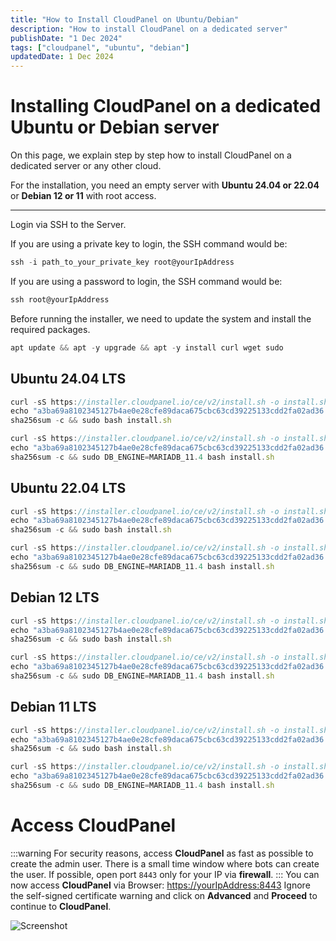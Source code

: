 ```yaml
---
title: "How to Install CloudPanel on Ubuntu/Debian"
description: "How to install CloudPanel on a dedicated server"
publishDate: "1 Dec 2024"
tags: ["cloudpanel", "ubuntu", "debian"]
updatedDate: 1 Dec 2024
---
```


# Installing CloudPanel on a dedicated Ubuntu or Debian server

On this page, we explain step by step how to install CloudPanel on a dedicated server or any other cloud.

For the installation, you need an empty server with **Ubuntu 24.04 or 22.04** or **Debian 12 or 11** with root access.

---
Login via SSH to the Server.

If you are using a private key to login, the SSH command would be:

```js
ssh -i path_to_your_private_key root@yourIpAddress
```

If you are using a password to login, the SSH command would be:

```js
ssh root@yourIpAddress
```

Before running the installer, we need to update the system and install the required packages.

```js
apt update && apt -y upgrade && apt -y install curl wget sudo
```

## Ubuntu 24.04 LTS
```js title="MySQL 8.0"
curl -sS https://installer.cloudpanel.io/ce/v2/install.sh -o install.sh; \
echo "a3ba69a8102345127b4ae0e28cfe89daca675cbc63cd39225133cdd2fa02ad36 install.sh" | \
sha256sum -c && sudo bash install.sh
```
```js title="MariaDB 11.4"
curl -sS https://installer.cloudpanel.io/ce/v2/install.sh -o install.sh; \
echo "a3ba69a8102345127b4ae0e28cfe89daca675cbc63cd39225133cdd2fa02ad36 install.sh" | \
sha256sum -c && sudo DB_ENGINE=MARIADB_11.4 bash install.sh
```

## Ubuntu 22.04 LTS
```js title="MySQL 8.0"
curl -sS https://installer.cloudpanel.io/ce/v2/install.sh -o install.sh; \
echo "a3ba69a8102345127b4ae0e28cfe89daca675cbc63cd39225133cdd2fa02ad36 install.sh" | \
sha256sum -c && sudo bash install.sh
```
```js title="MariaDB 11.4"
curl -sS https://installer.cloudpanel.io/ce/v2/install.sh -o install.sh; \
echo "a3ba69a8102345127b4ae0e28cfe89daca675cbc63cd39225133cdd2fa02ad36 install.sh" | \
sha256sum -c && sudo DB_ENGINE=MARIADB_11.4 bash install.sh
```

## Debian 12 LTS
```js title="MySQL 8.0"
curl -sS https://installer.cloudpanel.io/ce/v2/install.sh -o install.sh; \
echo "a3ba69a8102345127b4ae0e28cfe89daca675cbc63cd39225133cdd2fa02ad36 install.sh" | \
sha256sum -c && sudo bash install.sh
```
```js title="MariaDB 11.4"
curl -sS https://installer.cloudpanel.io/ce/v2/install.sh -o install.sh; \
echo "a3ba69a8102345127b4ae0e28cfe89daca675cbc63cd39225133cdd2fa02ad36 install.sh" | \
sha256sum -c && sudo DB_ENGINE=MARIADB_11.4 bash install.sh
```

## Debian 11 LTS
```js title="MySQL 8.0"
curl -sS https://installer.cloudpanel.io/ce/v2/install.sh -o install.sh; \
echo "a3ba69a8102345127b4ae0e28cfe89daca675cbc63cd39225133cdd2fa02ad36 install.sh" | \
sha256sum -c && sudo bash install.sh
```
```js title="MariaDB 11.4"
curl -sS https://installer.cloudpanel.io/ce/v2/install.sh -o install.sh; \
echo "a3ba69a8102345127b4ae0e28cfe89daca675cbc63cd39225133cdd2fa02ad36 install.sh" | \
sha256sum -c && sudo DB_ENGINE=MARIADB_11.4 bash install.sh
```

# Access CloudPanel
:::warning
For security reasons, access **CloudPanel** as fast as possible to create the admin user. There is a small time window where bots can create the user. If possible, open port `8443` only for your IP via **firewall**.
:::
You can now access **CloudPanel** via Browser: [https://yourIpAddress:8443](http://localhost:8443)
Ignore the self-signed certificate warning and click on **Advanced** and **Proceed** to continue to **CloudPanel**.

![Screenshot](https://www.cloudpanel.io/docs/v2/img/getting-started/ignore-self-signed-certificate.png)
